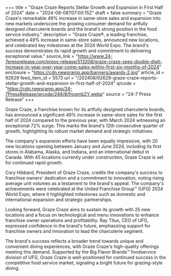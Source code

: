 +++
title = "Graze Craze Reports Stellar Growth and Expansion in First Half of 2024"
date = "2024-08-08T07:00:15Z"
draft = false
summary = "Graze Craze's remarkable 49% increase in same-store sales and expansion into new markets underscore the growing consumer demand for artfully designed charcuterie boards and the brand's strong position in the food service industry."
description = "Graze Craze®, a leading franchise, achieved a 49% increase in same-store sales, announced new locations, and celebrated key milestones at the 2024 World Expo. The brand's success demonstrates its rapid growth and commitment to delivering exceptional value."
source_link = "https://www.24-7pressrelease.com/press-release/513208/graze-craze-sees-double-digit-increase-in-year-over-year-comp-sales-within-first-six-months-of-2024"
enclosure = "https://cdn.newsramp.app/banners/awards-2.jpg"
article_id = 92629
feed_item_id = 5573
url = "/202408/92629-graze-craze-reports-stellar-growth-and-expansion-in-first-half-of-2024"
qrcode = "https://cdn.newsramp.app/24-7PressRelease/qrcode/248/8/frogmbZY.webp"
source = "24-7 Press Release"
+++

<p>Graze Craze, a franchise known for its artfully designed charcuterie boards, has announced a significant 49% increase in same-store sales for the first half of 2024 compared to the previous year, with March 2024 witnessing an exceptional 72% surge. This marks the brand's 12th consecutive quarter of growth, highlighting its robust market demand and strategic initiatives.</p><p>The company's expansion efforts have been equally impressive, with 20 new locations opening between January and June 2024, including its first stores in Alabama, Alaska, and Indiana, and an international debut in Canada. With 45 locations currently under construction, Graze Craze is set for continued rapid growth.</p><p>Cory Hibbard, President of Graze Craze, credits the company's success to franchise owners' dedication and a commitment to innovation, noting rising average unit volumes as a testament to the brand's appeal. The company's achievements were celebrated at the United Franchise Group™ (UFG) 2024 World Expo, where it highlighted milestones such as domestic and international expansion and strategic partnerships.</p><p>Looking forward, Graze Craze aims to sustain its growth with 25 new locations and a focus on technological and menu innovations to enhance franchise owner operations and profitability. Ray Titus, CEO of UFG, expressed confidence in the brand's future, emphasizing support for franchise owners and innovation to lead the charcuterie segment.</p><p>The brand's success reflects a broader trend towards unique and convenient dining experiences, with Graze Craze's high-quality offerings meeting this demand. Supported by the Big Flavor Brands™ foodservice division of UFG, Graze Craze is well-positioned for continued success in the competitive food service market, signaling a bright future for grazing-style dining.</p>